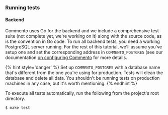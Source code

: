 ### Running tests

#### Backend

Commento uses Go for the backend and we include a comprehensive test suite (not complete yet, we're working on it) along with the source code, as is the convention in Go code. To run all backend tests, you need a working PostgreSQL server running. For the rest of this tutorial, we'll assume you've setup one and set the corresponding address in `COMMENTO_POSTGRES` (see our documentation [on configuring Commento](configuration.md) for more details.

{% hint style='danger' %}
Set up `COMMENTO_POSTGRES` with a database name that's different from the one you're using for production. Tests will clean the database and delete all data. You shouldn't be running tests on production machines in any case, but it's worth mentioning.
{% endhint %}

To execute all tests automatically, run the following from the project's root directory.

```bash
$ make test
```
